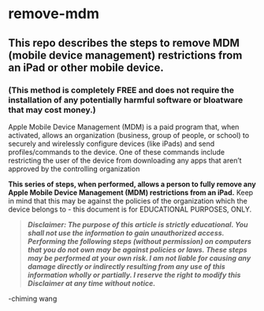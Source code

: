 # remove-mdm
## This repo describes the steps to remove MDM (mobile device management) restrictions from an iPad or other mobile device.
### (This method is completely FREE and does not require the installation of any potentially harmful software or bloatware that may cost money.)


Apple Mobile Device Management (MDM) is a paid program that, when activated, allows an organization (business, group of people, or school) to securely and wirelessly configure devices (like iPads) and send profiles/commands to the device. One of these commands include restricting the user of the device from downloading any apps that aren’t approved by the controlling organization

**This series of steps, when performed, allows a person to fully remove any Apple Mobile Device Management (MDM) restrictions from an iPad.** Keep in mind that this may be against the policies of the organization which the device belongs to - this document is for EDUCATIONAL PURPOSES, ONLY.

> ***Disclaimer: The purpose of this article is strictly educational. You shall not use the information to gain unauthorized access. Performing the following steps (without permission) on computers that you do not own may be against policies or laws. These steps may be performed at your own risk. I am not liable for causing any damage directly or indirectly resulting from any use of this information wholly or partially. I reserve the right to modify this Disclaimer at any time without notice.***

-chiming wang
